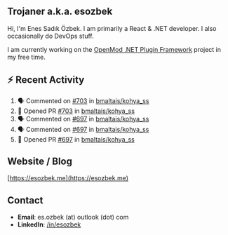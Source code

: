 ##  Trojaner a.k.a. esozbek
Hi, I'm Enes Sadık Özbek. I am primarily a React & .NET developer. I also occasionally do DevOps stuff.

I am currently working on the [OpenMod .NET Plugin Framework](https://github.com/openmod/openmod) project in my free time. 

## :zap: Recent Activity

<!--START_SECTION:activity-->
1. 🗣 Commented on [#703](https://github.com/bmaltais/kohya_ss/issues/703) in [bmaltais/kohya_ss](https://github.com/bmaltais/kohya_ss)
2. 💪 Opened PR [#703](https://github.com/bmaltais/kohya_ss/pull/703) in [bmaltais/kohya_ss](https://github.com/bmaltais/kohya_ss)
3. 🗣 Commented on [#697](https://github.com/bmaltais/kohya_ss/issues/697) in [bmaltais/kohya_ss](https://github.com/bmaltais/kohya_ss)
4. 🗣 Commented on [#697](https://github.com/bmaltais/kohya_ss/issues/697) in [bmaltais/kohya_ss](https://github.com/bmaltais/kohya_ss)
5. 💪 Opened PR [#697](https://github.com/bmaltais/kohya_ss/pull/697) in [bmaltais/kohya_ss](https://github.com/bmaltais/kohya_ss)
<!--END_SECTION:activity-->

## Website / Blog
[https://esozbek.me](https://esozbek.me)

## Contact
- **Email**: es.ozbek (at) outlook (dot) com
- **LinkedIn**: [/in/esozbek](https://linkedin.com/in/esozbek)
